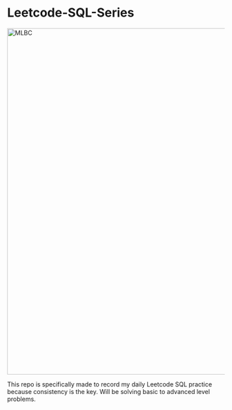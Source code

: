 # Leetcode-SQL-Series

<img width = 800 src ="https://miro.medium.com/v2/resize:fit:1200/1*6QhOmmibGlH1_M1Vi7ipww.png" alt="MLBC">

This repo is specifically made to record my daily Leetcode SQL practice because consistency is the key. Will be solving basic to advanced level problems. 

